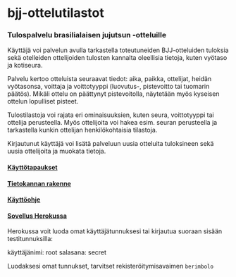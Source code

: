 # bjj-ottelutilastot


### Tulospalvelu brasilialaisen jujutsun -otteluille
Käyttäjä voi palvelun avulla tarkastella toteutuneiden BJJ-otteluiden tuloksia sekä otelleiden ottelijoiden tulosten kannalta oleellisia tietoja, kuten vyötaso ja kotiseura.

Palvelu kertoo otteluista seuraavat tiedot: aika, paikka, ottelijat, heidän vyötasonsa, voittaja ja voittotyyppi (luovutus-, pistevoitto tai tuomarin päätös). Mikäli ottelu on päättynyt pistevoitolla, näytetään myös kyseisen ottelun lopulliset pisteet.

Tulostilastoja voi rajata eri ominaisuuksien, kuten seura, voittotyyppi tai ottelija perusteella. Myös ottelijoita voi hakea esim. seuran perusteella ja tarkastella kunkin ottelijan henkilökohtaisia tilastoja.

Kirjautunut käyttäjä voi lisätä palveluun uusia otteluita tuloksineen sekä uusia ottelijoita ja muokata tietoja. 


#### [Käyttötapaukset](./documentation/kayttotapaukset.md)

#### [Tietokannan rakenne](./documentation/tietokanta.md)

#### [Käyttöohje](./documentation/kaytto-ohje.md)

#### [Sovellus Herokussa](https://bjj-ottelutilastot.herokuapp.com/)

Herokussa voit luoda omat käyttäjätunnuksesi tai kirjautua suoraan sisään testitunnuksilla:

käyttäjänimi: root
salasana: secret

Luodaksesi omat tunnukset, tarvitset rekisteröitymisavaimen `berimbolo`


